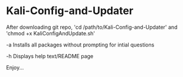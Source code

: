 Kali-Config-and-Updater
=======================

After downloading git repo, 'cd /path/to/Kali-Config-and-Updater' and 'chmod +x KaliConfigAndUpdate.sh'

-a    Installs all packages without prompting for intial questions

-h    Displays help text/README page


Enjoy...
